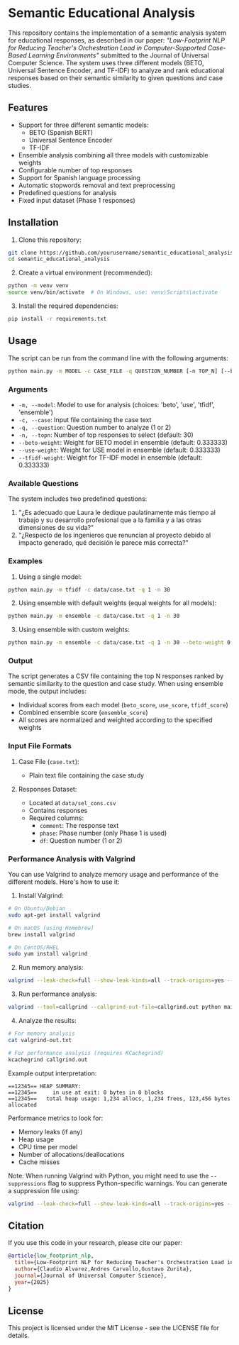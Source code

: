 # Semantic Educational Analysis

This repository contains the implementation of a semantic analysis system for educational responses, as described in our paper: *"Low-Footprint NLP for Reducing Teacher's Orchestration Load in Computer-Supported Case-Based Learning Environments"* submitted to the Journal of Universal Computer Science. The system uses three different models (BETO, Universal Sentence Encoder, and TF-IDF) to analyze and rank educational responses based on their semantic similarity to given questions and case studies.

## Features

- Support for three different semantic models:
  - BETO (Spanish BERT)
  - Universal Sentence Encoder
  - TF-IDF
- Ensemble analysis combining all three models with customizable weights
- Configurable number of top responses
- Support for Spanish language processing
- Automatic stopwords removal and text preprocessing
- Predefined questions for analysis
- Fixed input dataset (Phase 1 responses)

## Installation

1. Clone this repository:
```bash
git clone https://github.com/yourusername/semantic_educational_analysis.git
cd semantic_educational_analysis
```

2. Create a virtual environment (recommended):
```bash
python -m venv venv
source venv/bin/activate  # On Windows, use: venv\Scripts\activate
```

3. Install the required dependencies:
```bash
pip install -r requirements.txt
```

## Usage

The script can be run from the command line with the following arguments:

```bash
python main.py -m MODEL -c CASE_FILE -q QUESTION_NUMBER [-n TOP_N] [--beto-weight WEIGHT] [--use-weight WEIGHT] [--tfidf-weight WEIGHT]
```

### Arguments

- `-m, --model`: Model to use for analysis (choices: 'beto', 'use', 'tfidf', 'ensemble')
- `-c, --case`: Input file containing the case text
- `-q, --question`: Question number to analyze (1 or 2)
- `-n, --topn`: Number of top responses to select (default: 30)
- `--beto-weight`: Weight for BETO model in ensemble (default: 0.333333)
- `--use-weight`: Weight for USE model in ensemble (default: 0.333333)
- `--tfidf-weight`: Weight for TF-IDF model in ensemble (default: 0.333333)

### Available Questions

The system includes two predefined questions:

1. "¿Es adecuado que Laura le dedique paulatinamente más tiempo al trabajo y su desarrollo profesional que a la familia y a las otras dimensiones de su vida?"
2. "¿Respecto de los ingenieros que renuncian al proyecto debido al impacto generado, qué decisión le parece más correcta?"

### Examples

1. Using a single model:
```bash
python main.py -m tfidf -c data/case.txt -q 1 -n 30
```

2. Using ensemble with default weights (equal weights for all models):
```bash
python main.py -m ensemble -c data/case.txt -q 1 -n 30
```

3. Using ensemble with custom weights:
```bash
python main.py -m ensemble -c data/case.txt -q 1 -n 30 --beto-weight 0.2 --use-weight 0.5 --tfidf-weight 0.3
```

### Output

The script generates a CSV file containing the top N responses ranked by semantic similarity to the question and case study. When using ensemble mode, the output includes:

- Individual scores from each model (`beto_score`, `use_score`, `tfidf_score`)
- Combined ensemble score (`ensemble_score`)
- All scores are normalized and weighted according to the specified weights

### Input File Formats

1. Case File (`case.txt`):
   - Plain text file containing the case study
   
2. Responses Dataset:
   - Located at `data/sel_cons.csv`
   - Contains responses 
   - Required columns:
     - `comment`: The response text
     - `phase`: Phase number (only Phase 1 is used)
     - `df`: Question number (1 or 2) 

### Performance Analysis with Valgrind

You can use Valgrind to analyze memory usage and performance of the different models. Here's how to use it:

1. Install Valgrind:
```bash
# On Ubuntu/Debian
sudo apt-get install valgrind

# On macOS (using Homebrew)
brew install valgrind

# On CentOS/RHEL
sudo yum install valgrind
```

2. Run memory analysis:
```bash
valgrind --leak-check=full --show-leak-kinds=all --track-origins=yes --verbose --log-file=valgrind-out.txt python main.py -m MODEL -c data/case.txt -q 1
```

3. Run performance analysis:
```bash
valgrind --tool=callgrind --callgrind-out-file=callgrind.out python main.py -m MODEL -c data/case.txt -q 1
```

4. Analyze the results:
```bash
# For memory analysis
cat valgrind-out.txt

# For performance analysis (requires KCachegrind)
kcachegrind callgrind.out
```

Example output interpretation:
```
==12345== HEAP SUMMARY:
==12345==     in use at exit: 0 bytes in 0 blocks
==12345==   total heap usage: 1,234 allocs, 1,234 frees, 123,456 bytes allocated
```

Performance metrics to look for:
- Memory leaks (if any)
- Heap usage
- CPU time per model
- Number of allocations/deallocations
- Cache misses

Note: When running Valgrind with Python, you might need to use the `--suppressions` flag to suppress Python-specific warnings. You can generate a suppression file using:
```bash
valgrind --leak-check=full --show-leak-kinds=all --track-origins=yes --gen-suppressions=all python main.py -m MODEL -c data/case.txt -q 1 > python.supp
```

## Citation

If you use this code in your research, please cite our paper:

```bibtex
@article{low_footprint_nlp,
  title={Low-Footprint NLP for Reducing Teacher's Orchestration Load in Computer-Supported Case-Based Learning Environments},
  author={Claudio Alvarez,Andres Carvallo,Gustavo Zurita},
  journal={Journal of Universal Computer Science},
  year={2025}
}
```

## License

This project is licensed under the MIT License - see the LICENSE file for details.
